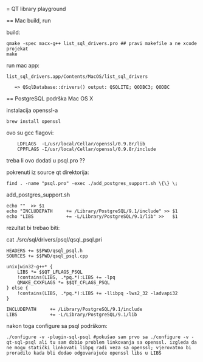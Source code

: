 = QT library playground

== Mac build, run

build:

```
qmake -spec macx-g++ list_sql_drivers.pro ## pravi makefile a ne xcode projekat
make
```

run mac app:

```
list_sql_drivers.app/Contents/MacOS/list_sql_drivers 

   => QSqlDatabase::drivers() output: QSQLITE; QODBC3; QODBC
```

== PostgreSQL podrška Mac OS X

instalacija openssl-a
```
brew install openssl
```

ovo su gcc flagovi:
```
    LDFLAGS  -L/usr/local/Cellar/openssl/0.9.8r/lib
    CPPFLAGS -I/usr/local/Cellar/openssl/0.9.8r/include
```

treba li ovo dodati u psql.pro ??

pokrenuti iz source qt direktorija:
```
find . -name "psql.pro" -exec ./add_postgres_support.sh \{\} \;
```
add_postgres_support.sh
```
echo ""  >> $1
echo "INCLUDEPATH     += /Library/PostgreSQL/9.1/include" >> $1
echo "LIBS            += -L/Library/PostgreSQL/9.1/lib" >>   $1
```

rezultat bi trebao biti:

cat ./src/sql/drivers/psql/qsql_psql.pri
```
HEADERS += $$PWD/qsql_psql.h
SOURCES += $$PWD/qsql_psql.cpp

unix|win32-g++* {
    LIBS *= $$QT_LFLAGS_PSQL
    !contains(LIBS, .*pq.*):LIBS += -lpq
    QMAKE_CXXFLAGS *= $$QT_CFLAGS_PSQL
} else {
    !contains(LIBS, .*pq.*):LIBS += -llibpq -lws2_32 -ladvapi32
}

INCLUDEPATH     += /Library/PostgreSQL/9.1/include
LIBS            += -L/Library/PostgreSQL/9.1/lib
```

nakon toga configure sa psql podrškom:

```
./configure -v -plugin-sql-psql #pokušao sam prvo sa ./configure -v -qt-sql-psql ali tu sam dobio problem linkovanja sa openssl. izgleda da ne mogu statički linkovati libpq radi veza sa openssl; vjerovatno bi proradilo kada bli dodao odgovarajuće openssl libs u LIBS
```
